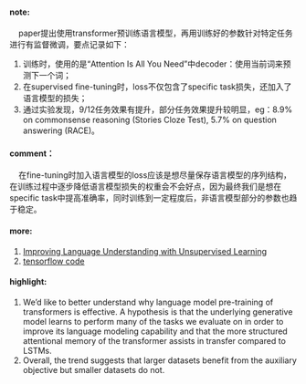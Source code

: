 #### note:
&nbsp;&nbsp;&nbsp;&nbsp;paper提出使用transformer预训练语言模型，再用训练好的参数针对特定任务进行有监督微调，要点记录如下：
  1. 训练时，使用的是“Attention Is All You Need”中decoder：使用当前词来预测下一个词；
  2. 在supervised fine-tuning时，loss不仅包含了specific task损失，还加入了语言模型的损失；
  3. 通过实验发现，9/12任务效果有提升，部分任务效果提升较明显，eg：8.9% on commonsense reasoning (Stories Cloze Test), 5.7% on question answering (RACE)。

#### comment：
&nbsp;&nbsp;&nbsp;&nbsp;在fine-tuning时加入语言模型的loss应该是想尽量保存语言模型的序列结构，在训练过程中逐步降低语言模型损失的权重会不会好点，因为最终我们是想在specific task中提高准确率，同时训练到一定程度后，非语言模型部分的参数也趋于稳定。

#### more:
  1. [Improving Language Understanding with Unsupervised Learning](https://blog.openai.com/language-unsupervised/)
  2. [tensorflow code](https://github.com/openai/finetune-transformer-lm/)

#### highlight:
  1. We’d like to better understand why language model pre-training of transformers is effective. A hypothesis is that the underlying generative model learns to perform many of the tasks we evaluate on in order to improve its language modeling capability and that the more structured attentional memory of the transformer assists in transfer compared to LSTMs.
  2. Overall, the trend suggests that larger datasets benefit from the auxiliary objective but smaller datasets do not.
